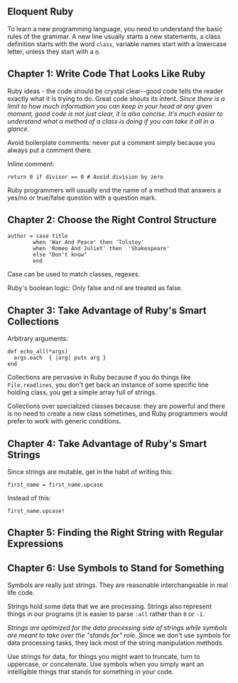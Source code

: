## Eloquent Ruby

To learn a new programming language, you need to understand the basic rules of the grammar. A new line usually starts a new statements, a class definition starts with the word `class`, variable names start with a lowercase letter, unless they start with a `@`.

## Chapter 1: Write Code That Looks Like Ruby

Ruby ideas - the code should be crystal clear--good code tells the reader exactly what it is trying to do. Great code shouts its intent. *Since there is a limit to how much information you can keep in your head at any given moment, good code is not just clear, it is also concise. It's much easier to understand what a method of a class is doing if you can take it all in a glance.*

Avoid boilerplate comments: never put a comment simply because you always put a comment there.

Inline comment:

    return 0 if divisor == 0 # Avoid division by zero

Ruby programmers will usually end the name of a method that answers a yes/no or true/false question with a question mark.

## Chapter 2: Choose the Right Control Structure

    author = case title
            when 'War And Peace' then 'Tolstoy'
            when 'Romeo And Juliet' then  'Shakespeare'
            else "Don't know"
            end

Case can be used to match classes, regexes.

Ruby's boolean logic: Only false and nil are treated as false.

## Chapter 3: Take Advantage of Ruby's Smart Collections

Arbitrary arguments:

    def echo_all(*args)
      args.each  { |arg| puts arg }
    end

Collections are pervasive in Ruby because if you do things like `File.readlines`, you don't get back an instance of some specific line holding class, you get a simple array full of strings.

Collections over specialized classes because: they are powerful and there is no need to create a new class sometimes, and Ruby programmers would prefer to work with generic conditions.

## Chapter 4: Take Advantage of Ruby's Smart Strings

Since strings are mutable, get in the habit of writing this:

    first_name = first_name.upcase

Instead of this:

    first_name.upcase!

## Chapter 5: Finding the Right String with Regular Expressions

[TODO]: THIS

##  Chapter 6: Use Symbols to Stand for Something

Symbols are really just strings. They are reasonable interchangeable in real life code.

Strings hold some data that we are processing. Strings also represent things in our programs (it is easier to parse `:all` rather than `0` or `-1`.

*Strings are optimized for the data processing side of strings while symbols are meant to take over the "stands for" role.* Since we don't use symbols for data processing tasks, they lack most of the string manipulation methods.

Use strings for data, for things you might want to truncate, turn to uppercase, or concatenate. Use symbols when you simply want an intelligible things that stands for something in your code.

